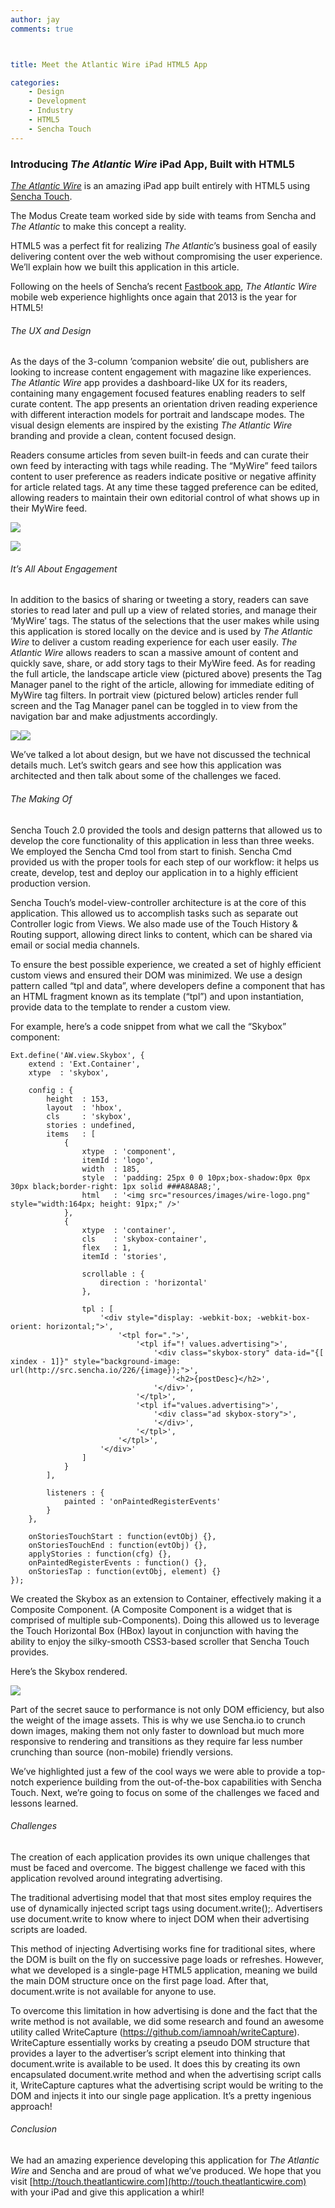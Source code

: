 ```yaml
---
author: jay
comments: true



title: Meet the Atlantic Wire iPad HTML5 App

categories:
    - Design
    - Development
    - Industry
    - HTML5
    - Sencha Touch
---
```


### Introducing _The Atlantic Wire_ iPad App, Built with HTML5





_[The Atlantic Wire](http://touch.theatlanticwire.com)_ is an amazing iPad app built entirely with HTML5 using [Sencha Touch](http://www.sencha.com/products/touch).





The Modus Create team worked side by side with teams from Sencha and _The Atlantic_ to make this concept a reality.





HTML5 was a perfect fit for realizing _The Atlantic_’s business goal of easily delivering content over the web without compromising the user experience. We’ll explain how we built this application in this article.





Following on the heels of Sencha’s recent [Fastbook app](http://fb.html5isready.com), _The Atlantic Wire_ mobile web experience highlights once again that 2013 is the year for HTML5!





###### The UX and Design





As the days of the 3-column ’companion website’ die out, publishers are looking to increase content engagement with magazine like experiences. _The Atlantic Wire_ app provides a dashboard-like UX for its readers, containing many engagement focused features enabling readers to self curate content. The app presents an orientation driven reading experience with different interaction models for portrait and landscape modes. The visual design elements are inspired by the existing _The Atlantic Wire_ branding and provide a clean, content focused design.





Readers consume articles from seven built-in feeds and can curate their own feed by interacting with tags while reading. The “MyWire” feed tailors content to user preference as readers indicate positive or negative affinity for article related tags. At any time these tagged preference can be edited, allowing readers to maintain their own editorial control of what shows up in their MyWire feed.





![](../assets/uploads//2013/01/awire_prod_22-455x350.png)





![](../assets/uploads//2013/01/awire_prod_32-455x350.png)





###### It’s All About Engagement





In addition to the basics of sharing or tweeting a story, readers can save stories to read later and pull up a view of related stories, and manage their ‘MyWire’ tags. The status of the selections that the user makes while using this application is stored locally on the device and is used by _The Atlantic Wire_ to deliver a custom reading experience for each user easily. _The Atlantic Wire_ allows readers to scan a massive amount of content and quickly save, share, or add story tags to their MyWire feed. As for reading the full article, the landscape article view (pictured above) presents the Tag Manager panel to the right of the article, allowing for immediate editing of MyWire tag filters. In portrait view (pictured below) articles render full screen and the Tag Manager panel can be toggled in to view from the navigation bar and make adjustments accordingly.





![](../assets/uploads//2013/01/awire_prod_42-230x300.png)![](../assets/uploads//2013/01/awire_prod_52-230x300.png)





We’ve talked a lot about design, but we have not discussed the technical details much. Let’s switch gears and see how this application was architected and then talk about some of the challenges we faced.





###### The Making Of





Sencha Touch 2.0 provided the tools and design patterns that allowed us to develop the core functionality of this application in less than three weeks. We employed the Sencha Cmd tool from start to finish. Sencha Cmd provided us with the proper tools for each step of our workflow: it helps us create, develop, test and deploy our application in to a highly efficient production version.





Sencha Touch’s model-view-controller architecture is at the core of this application. This allowed us to accomplish tasks such as separate out Controller logic from Views. We also made use of the Touch History & Routing support, allowing direct links to content, which can be shared via email or social media channels.





To ensure the best possible experience, we created a set of highly efficient custom views and ensured their DOM was minimized. We use a design pattern called “tpl and data”, where developers define a component that has an HTML fragment known as its template (“tpl”) and upon instantiation, provide data to the template to render a custom view.





For example, here’s a code snippet from what we call the “Skybox” component:




    
    Ext.define('AW.view.Skybox', {
        extend : 'Ext.Container',
        xtype  : 'skybox',
    
        config : {
            height  : 153,
            layout  : 'hbox',
            cls     : 'skybox',
            stories : undefined,
            items   : [
                {
                    xtype  : 'component',
                    itemId : 'logo',
                    width  : 185,
                    style  : 'padding: 25px 0 0 10px;box-shadow:0px 0px 30px black;border-right: 1px solid ###A8A8A8;',
                    html   : '<img src="resources/images/wire-logo.png" style="width:164px; height: 91px;" />'
                },
                {
                    xtype  : 'container',
                    cls    : 'skybox-container',
                    flex   : 1,
                    itemId : 'stories',
    
                    scrollable : {
                        direction : 'horizontal'
                    },
    
                    tpl : [
                        '<div style="display: -webkit-box; -webkit-box-orient: horizontal;">',
                            '<tpl for=".">',
                                '<tpl if="! values.advertising">',
                                    '<div class="skybox-story" data-id="{[ xindex - 1]}" style="background-image: url(http://src.sencha.io/226/{image});">',
                                        '<h2>{postDesc}</h2>',
                                    '</div>',
                                '</tpl>',
                                '<tpl if="values.advertising">',
                                    '<div class="ad skybox-story">',
                                    '</div>',
                                '</tpl>',
                            '</tpl>',
                        '</div>'
                    ]
                }
            ],
    
            listeners : {
                painted : 'onPaintedRegisterEvents'
            }
        },
    
        onStoriesTouchStart : function(evtObj) {},
        onStoriesTouchEnd : function(evtObj) {},
        applyStories : function(cfg) {},
        onPaintedRegisterEvents : function() {},
        onStoriesTap : function(evtObj, element) {}
    });
    
    





We created the Skybox as an extension to Container, effectively making it a Composite Component. (A Composite Component is a widget that is comprised of multiple sub-Components). Doing this allowed us to leverage the Touch Horizontal Box (HBox) layout in conjunction with having the ability to enjoy the silky-smooth CSS3-based scroller that Sencha Touch provides.





Here’s the Skybox rendered.





![](../assets/uploads//2013/01/skybox2.gif)





Part of the secret sauce to performance is not only DOM efficiency, but also the weight of the image assets. This is why we use Sencha.io to crunch down images, making them not only faster to download but much more responsive to rendering and transitions as they require far less number crunching than source (non-mobile) friendly versions.





We’ve highlighted just a few of the cool ways we were able to provide a top-notch experience building from the out-of-the-box capabilities with Sencha Touch. Next, we’re going to focus on some of the challenges we faced and lessons learned.





###### Challenges





The creation of each application provides its own unique challenges that must be faced and overcome. The biggest challenge we faced with this application revolved around integrating advertising.





The traditional advertising model that that most sites employ requires the use of dynamically injected script tags using document.write();. Advertisers use document.write to know where to inject DOM when their advertising scripts are loaded.





This method of injecting Advertising works fine for traditional sites, where the DOM is built on the fly on successive page loads or refreshes. However, what we developed is a single-page HTML5 application, meaning we build the main DOM structure once on the first page load. After that, document.write is not available for anyone to use.





To overcome this limitation in how advertising is done and the fact that the write method is not available, we did some research and found an awesome utility called WriteCapture (https://github.com/iamnoah/writeCapture).  
WriteCapture essentially works by creating a pseudo DOM structure that provides a layer to the advertiser’s script element into thinking that document.write is available to be used. It does this by creating its own encapsulated document.write method and when the advertising script calls it, WriteCapture captures what the advertising script would be writing to the DOM and injects it into our single page application. It’s a pretty ingenious approach!





###### Conclusion





We had an amazing experience developing this application for _The Atlantic Wire_ and Sencha and are proud of what we’ve produced. We hope that you visit [http://touch.theatlanticwire.com](http://touch.theatlanticwire.com) with your iPad and give this application a whirl!



